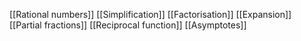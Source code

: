 [[Rational numbers]]
[[Simplification]]
[[Factorisation]]
[[Expansion]]
[[Partial fractions]]
[[Reciprocal function]]
[[Asymptotes]]
